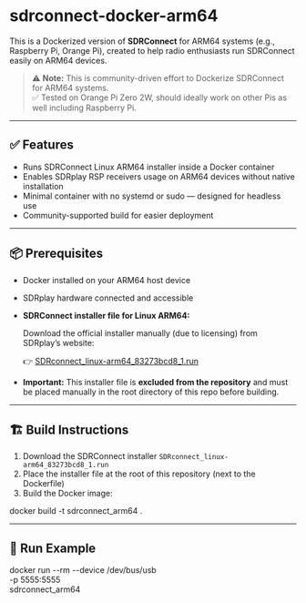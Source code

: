# sdrconnect-docker-arm64

This is a Dockerized version of **SDRConnect** for ARM64 systems (e.g., Raspberry Pi, Orange Pi), created to help radio enthusiasts run SDRConnect easily on ARM64 devices.

> ⚠️ **Note:** This is community-driven effort to Dockerize SDRConnect for ARM64 systems.  
> ✅ Tested on Orange Pi Zero 2W, should ideally work on other Pis as well including Raspberry Pi.

---

## ✅ Features

- Runs SDRConnect Linux ARM64 installer inside a Docker container  
- Enables SDRplay RSP receivers usage on ARM64 devices without native installation  
- Minimal container with no systemd or sudo — designed for headless use  
- Community-supported build for easier deployment

---

## 📦 Prerequisites

- Docker installed on your ARM64 host device  
- SDRplay hardware connected and accessible  
- **SDRConnect installer file for Linux ARM64:**

  Download the official installer manually (due to licensing) from SDRplay’s website:

  👉 [SDRconnect_linux-arm64_83273bcd8_1.run](https://www.sdrplay.com/downloads/)

- **Important:** This installer file is **excluded from the repository** and must be placed manually in the root directory of this repo before building.

---

## 🏗️ Build Instructions

1. Download the SDRConnect installer `SDRconnect_linux-arm64_83273bcd8_1.run`  
2. Place the installer file at the root of this repository (next to the Dockerfile)  
3. Build the Docker image:

docker build -t sdrconnect_arm64 .

---

## 🚀 Run Example

docker run --rm --device /dev/bus/usb \
  -p 5555:5555 \
  sdrconnect_arm64
